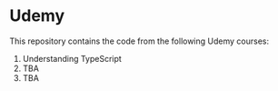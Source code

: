 # Udemy
This repository contains the code from the following Udemy courses:
1. Understanding TypeScript
2. TBA
3. TBA